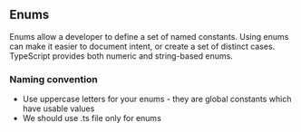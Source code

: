 ## Enums

Enums allow a developer to define a set of named constants. Using enums can make it easier to document intent, or create a set of distinct cases. TypeScript provides both numeric and string-based enums.

### Naming convention

- Use uppercase letters for your enums - they are global constants which have usable values
- We should use .ts file only for enums
